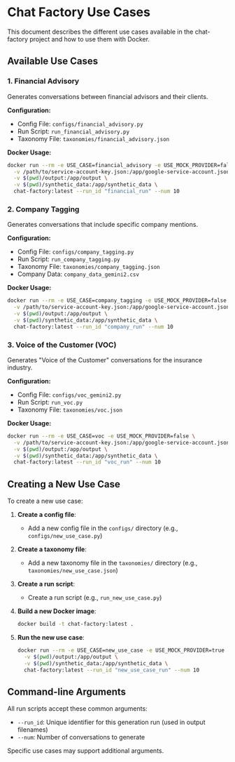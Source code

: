 # Chat Factory Use Cases

This document describes the different use cases available in the chat-factory project and how to use them with Docker.

## Available Use Cases

### 1. Financial Advisory

Generates conversations between financial advisors and their clients.

**Configuration:**
- Config File: `configs/financial_advisory.py`
- Run Script: `run_financial_advisory.py`
- Taxonomy File: `taxonomies/financial_advisory.json`

**Docker Usage:**
```bash
docker run --rm -e USE_CASE=financial_advisory -e USE_MOCK_PROVIDER=false \
  -v /path/to/service-account-key.json:/app/google-service-account.json \
  -v $(pwd)/output:/app/output \
  -v $(pwd)/synthetic_data:/app/synthetic_data \
  chat-factory:latest --run_id "financial_run" --num 10
```

### 2. Company Tagging

Generates conversations that include specific company mentions.

**Configuration:**
- Config File: `configs/company_tagging.py`
- Run Script: `run_company_tagging.py`
- Taxonomy File: `taxonomies/company_tagging.json`
- Company Data: `company_data_gemini2.csv`

**Docker Usage:**
```bash
docker run --rm -e USE_CASE=company_tagging -e USE_MOCK_PROVIDER=false \
  -v /path/to/service-account-key.json:/app/google-service-account.json \
  -v $(pwd)/output:/app/output \
  -v $(pwd)/synthetic_data:/app/synthetic_data \
  chat-factory:latest --run_id "company_run" --num 10
```

### 3. Voice of the Customer (VOC)

Generates "Voice of the Customer" conversations for the insurance industry.

**Configuration:**
- Config File: `configs/voc_gemini2.py`
- Run Script: `run_voc.py`
- Taxonomy File: `taxonomies/voc.json`

**Docker Usage:**
```bash
docker run --rm -e USE_CASE=voc -e USE_MOCK_PROVIDER=false \
  -v /path/to/service-account-key.json:/app/google-service-account.json \
  -v $(pwd)/output:/app/output \
  -v $(pwd)/synthetic_data:/app/synthetic_data \
  chat-factory:latest --run_id "voc_run" --num 10
```

## Creating a New Use Case

To create a new use case:

1. **Create a config file**:
   - Add a new config file in the `configs/` directory (e.g., `configs/new_use_case.py`)

2. **Create a taxonomy file**:
   - Add a new taxonomy file in the `taxonomies/` directory (e.g., `taxonomies/new_use_case.json`)

3. **Create a run script**:
   - Create a run script (e.g., `run_new_use_case.py`)

4. **Build a new Docker image**:
   ```bash
   docker build -t chat-factory:latest .
   ```

5. **Run the new use case**:
   ```bash
   docker run --rm -e USE_CASE=new_use_case -e USE_MOCK_PROVIDER=true \
     -v $(pwd)/output:/app/output \
     -v $(pwd)/synthetic_data:/app/synthetic_data \
     chat-factory:latest --run_id "new_use_case_run" --num 10
   ```

## Command-line Arguments

All run scripts accept these common arguments:

- `--run_id`: Unique identifier for this generation run (used in output filenames)
- `--num`: Number of conversations to generate

Specific use cases may support additional arguments.
